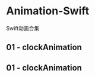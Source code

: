 # Animation-Swift
Swift动画合集

<h2><a name="#C1">01 - clockAnimation</a></h2>

<h2><a name ="C1">01 - clockAnimation</a></h2>
